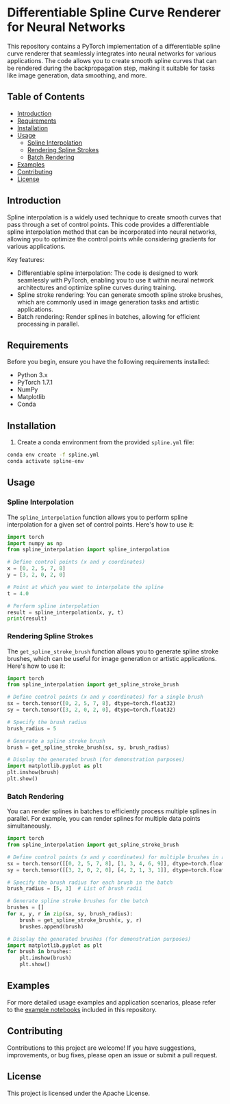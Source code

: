 # Differentiable Spline Curve Renderer for Neural Networks

This repository contains a PyTorch implementation of a differentiable spline curve renderer that seamlessly integrates into neural networks for various applications. The code allows you to create smooth spline curves that can be rendered during the backpropagation step, making it suitable for tasks like image generation, data smoothing, and more.

## Table of Contents
- [Introduction](#introduction)
- [Requirements](#requirements)
- [Installation](#installation)
- [Usage](#usage)
  - [Spline Interpolation](#spline-interpolation)
  - [Rendering Spline Strokes](#rendering-spline-strokes)
  - [Batch Rendering](#batch-rendering)
- [Examples](#examples)
- [Contributing](#contributing)
- [License](#license)

## Introduction

Spline interpolation is a widely used technique to create smooth curves that pass through a set of control points. This code provides a differentiable spline interpolation method that can be incorporated into neural networks, allowing you to optimize the control points while considering gradients for various applications.

Key features:
- Differentiable spline interpolation: The code is designed to work seamlessly with PyTorch, enabling you to use it within neural network architectures and optimize spline curves during training.
- Spline stroke rendering: You can generate smooth spline stroke brushes, which are commonly used in image generation tasks and artistic applications.
- Batch rendering: Render splines in batches, allowing for efficient processing in parallel.

## Requirements

Before you begin, ensure you have the following requirements installed:

- Python 3.x
- PyTorch 1.7.1
- NumPy
- Matplotlib
- Conda

## Installation

1. Create a conda environment from the provided `spline.yml` file:

```bash
conda env create -f spline.yml
conda activate spline-env
```

## Usage

### Spline Interpolation

The `spline_interpolation` function allows you to perform spline interpolation for a given set of control points. Here's how to use it:

```python
import torch
import numpy as np
from spline_interpolation import spline_interpolation

# Define control points (x and y coordinates)
x = [0, 2, 5, 7, 8]
y = [3, 2, 0, 2, 0]

# Point at which you want to interpolate the spline
t = 4.0

# Perform spline interpolation
result = spline_interpolation(x, y, t)
print(result)
```

### Rendering Spline Strokes

The `get_spline_stroke_brush` function allows you to generate spline stroke brushes, which can be useful for image generation or artistic applications. Here's how to use it:

```python
import torch
from spline_interpolation import get_spline_stroke_brush

# Define control points (x and y coordinates) for a single brush
sx = torch.tensor([0, 2, 5, 7, 8], dtype=torch.float32)
sy = torch.tensor([3, 2, 0, 2, 0], dtype=torch.float32)

# Specify the brush radius
brush_radius = 5

# Generate a spline stroke brush
brush = get_spline_stroke_brush(sx, sy, brush_radius)

# Display the generated brush (for demonstration purposes)
import matplotlib.pyplot as plt
plt.imshow(brush)
plt.show()
```

### Batch Rendering

You can render splines in batches to efficiently process multiple splines in parallel. For example, you can render splines for multiple data points simultaneously.

```python
import torch
from spline_interpolation import get_spline_stroke_brush

# Define control points (x and y coordinates) for multiple brushes in a batch
sx = torch.tensor([[0, 2, 5, 7, 8], [1, 3, 4, 6, 9]], dtype=torch.float32)
sy = torch.tensor([[3, 2, 0, 2, 0], [4, 2, 1, 3, 1]], dtype=torch.float32)

# Specify the brush radius for each brush in the batch
brush_radius = [5, 3]  # List of brush radii

# Generate spline stroke brushes for the batch
brushes = []
for x, y, r in zip(sx, sy, brush_radius):
    brush = get_spline_stroke_brush(x, y, r)
    brushes.append(brush)

# Display the generated brushes (for demonstration purposes)
import matplotlib.pyplot as plt
for brush in brushes:
    plt.imshow(brush)
    plt.show()
```

## Examples

For more detailed usage examples and application scenarios, please refer to the [example notebooks]([examples/](https://github.com/notabee/differentiable-spline-curve/blob/main/differentiable-rendered-splines-pytorch.ipynb)) included in this repository.

## Contributing

Contributions to this project are welcome! If you have suggestions, improvements, or bug fixes, please open an issue or submit a pull request.

## License

This project is licensed under the Apache License.
